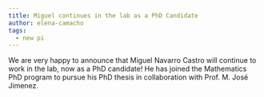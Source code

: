 ```yaml
---
title: Miguel continues in the lab as a PhD Candidate
author: elena-camacho
tags:
  - new pi
---
```


We are very happy to announce that Miguel Navarro Castro will continue to work in the lab, now as a PhD candidate! He has joined the Mathematics PhD program to pursue his PhD thesis in collaboration with Prof. M. José Jimenez.


